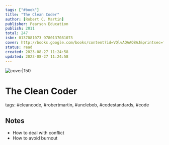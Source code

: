 ```yaml
---
tags: ["#book"]
title: "The Clean Coder"
author: [Robert C. Martin]
publisher: Pearson Education
publish: 2011
total: 247
isbn: 0137081073 9780137081073
cover: http://books.google.com/books/content?id=VQlvAQAAQBAJ&printsec=frontcover&img=1&zoom=1&edge=curl&source=gbs_api
status: read
created: 2023-08-27 11:24:58
updated: 2023-08-27 11:24:58
---
```


![cover|150](http://books.google.com/books/content?id=VQlvAQAAQBAJ&printsec=frontcover&img=1&zoom=1&edge=curl&source=gbs_api)

# The Clean Coder

tags: #cleancode, #robertmartin, #unclebob, #codestandards, #code

## Notes

- How to deal with conflict
- How to avoid burnout
